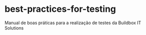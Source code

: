 # best-practices-for-testing
Manual de boas práticas para a realização de testes da Buildbox IT Solutions
